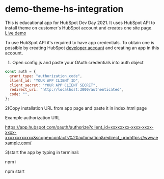 # demo-theme-hs-integration

This is educational app for HubSpot Dev Day 2021. It uses HubSpot API to install theme on customer's HubSpot account and creates one site page.
[Live demo](https://theme-hs.web.app/)

To use HubSpot API it's required to have app credentials. To obtain one is possible by creating HubSpot [developer account](https://app.hubspot.com/signup/developers) and creating an app in this account.

1) Open config.js and paste your OAuth credentials into auth object

```javascript
const auth = {
  grant_type: "authorization_code",
  client_id: "YOUR APP CLIENT ID",
  client_secret: "YOUR APP CLIENT SECRET",
  redirect_uri: "http://localhost:3000/authenticated",
  code: "",
}; 
```

2)Copy installation URL from app page and paste it in index.html page

Example authorization URL

<https://app.hubspot.com/oauth/authorize?client_id=xxxxxxxx-xxxx-xxxx-xxxx-xxxxxxxxxxxx&scope=contacts%20automation&redirect_uri=https://www.example.com/>

3)start the app by typing in terminal:

npm i

npm start
